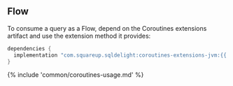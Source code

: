 ## Flow

To consume a query as a Flow, depend on the Coroutines extensions artifact and use the extension method it provides:

```groovy
dependencies {
  implementation "com.squareup.sqldelight:coroutines-extensions-jvm:{{ versions.sqldelight }}"
}
```

{% include 'common/coroutines-usage.md' %}
